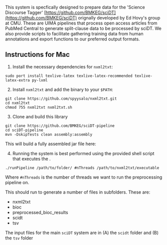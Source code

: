 This system is specfically designed to prepare data for the 'Science Discourse Tagger' [https://github.com/BMKEG/sciDT](https://github.com/BMKEG/sciDT) orignally developed by Ed Hovy's group at CMU. These are UIMA pipelines that process open access articles from PubMed Central to generate split-clause data to be processed by sciDT. We also provide scripts to facilitate gathering training data from human annotations and export functions to our preferred output formats. 

## Instructions for Mac

1. Install the necessary dependencies for `nxml2txt`:

 ```Shell
 sudo port install texlive-latex texlive-latex-recommended texlive-latex-extra py-lxml
 ```

2. Install `nxml2txt` and add the binary to your `$PATH`:

 ```Shell
 git clone https://github.com/spyysalo/nxml2txt.git
 cd nxml2txt
 chmod 755 nxml2txt nxml2txt.sh
 ```

3. Clone and build this library

 ```Shell
 git clone https://github.com/BMKEG/sciDT-pipeline
 cd sciDT-pipeline
 mvn -DskipTests clean assembly:assembly
 ```

This will build a fully assembled jar file here: 

4. Running the system is best performed using the provided shell script that executes the . 

 ```Shell
 ./runPipeline /path/to/folder/ #nThreads /path/to/nxml2txt/executable
 ```
Where `#nThreads` is the number of threads we want to run the preprocessing pipeline on. 

This should run to generate a number of files in subfolders. These are:

* nxml2txt			
* bioc				
* preprocessed_bioc_results
* scidt		
* tsv

The input files for the main `sciDT` system are in (A) the `scidt` folder and (B) the `tsv` folder 
